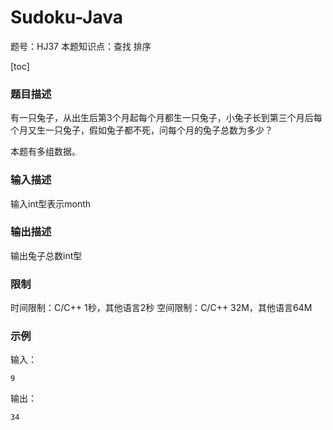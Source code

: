 # Sudoku-Java

题号：HJ37
本题知识点：查找 排序

[toc]

### 题目描述

有一只兔子，从出生后第3个月起每个月都生一只兔子，小兔子长到第三个月后每个月又生一只兔子，假如兔子都不死，问每个月的兔子总数为多少？

本题有多组数据。

### 输入描述

输入int型表示month

### 输出描述

输出兔子总数int型

### 限制
时间限制：C/C++ 1秒，其他语言2秒 
空间限制：C/C++ 32M，其他语言64M

### 示例

输入：
```
9
```

输出：
```
34
```